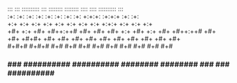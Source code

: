 :::       ::: :::::::::: :::         ::::::::   ::::::::  ::::    ::::  :::::::::: :::  
:+:       :+: :+:        :+:        :+:    :+: :+:    :+: +:+:+: :+:+:+ :+:        :+:  
+:+       +:+ +:+        +:+        +:+        +:+    +:+ +:+ +:+:+ +:+ +:+        +:+  
+#+  +:+  +#+ +#++:++#   +#+        +#+        +#+    +:+ +#+  +:+  +#+ +#++:++#   +#+  
+#+ +#+#+ +#+ +#+        +#+        +#+        +#+    +#+ +#+       +#+ +#+        +#+  
 #+#+# #+#+#  #+#        #+#        #+#    #+# #+#    #+# #+#       #+# #+#  
  ###   ###   ########## ##########  ########   ########  ###       ### ########## ###  
